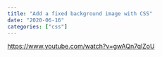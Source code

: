 ```yaml
---
title: "Add a fixed background image with CSS"
date: "2020-06-16"
categories: ["css"]
---
```


https://www.youtube.com/watch?v=gwAQn7qlZoU
